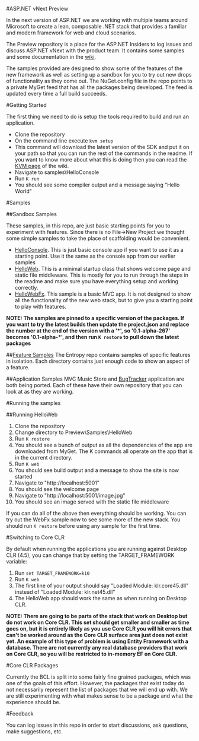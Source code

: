 #ASP.NET vNext Preview

In the next version of ASP.NET we are working with multiple teams around Microsoft to create a lean, composable .NET stack that provides a familiar and modern framework for web and cloud scenarios.

The Preview repository is a place for the ASP.NET Insiders to log issues and discuss ASP.NET vNext with the product team. It contains some samples and some documentation in the [wiki](https://github.com/aspnet/Preview/wiki).

The samples provided are designed to show some of the features of the new framework as well as setting up a sandbox for you to try out new drops of functionality as they come out. The NuGet.config file in the repo points to a private MyGet feed that has all the packages being developed. The feed is updated every time a full build succeeds.

#Getting Started

The first thing we need to do is setup the tools required to build and run an application.

* Clone the repository
* On the command line execute ```kvm setup``` 
* This command will download the latest version of the SDK and put it on your path so that you can run the rest of the commands in the readme. If you want to know more about what this is doing then you can read the [KVM page](https://github.com/aspnet/Preview/wiki/version-manager) of the wiki.
* Navigate to samples\HelloConsole
* Run ```K run```
* You should see some compiler output and a message saying "Hello World"

#Samples

##Sandbox Samples

These samples, in this repo, are just basic starting points for you to experiment with features. Since there is no File->New Project we thought some simple samples to take the place of scaffolding would be convenient.

+ [HelloConsole](https://github.com/aspnet/Preview/tree/master/samples/ConsoleApp). This is just basic console app if you want to use it as a starting point. Use it the same as the console app from our earlier samples
+ [HelloWeb](https://github.com/aspnet/Preview/tree/master/samples/HelloWeb). This is a minimal startup class that shows welcome page and static file middleware. This is mostly for you to run through the steps in the readme and make sure you have everything setup and working correctly.
+ [HelloWebFx](https://github.com/aspnet/Preview/tree/master/samples/HelloWebFx). This sample is a basic MVC app. It is not designed to show all the functionality of the new web stack, but to give you a starting point to play with features.

**NOTE: The samples are pinned to a specific version of the packages. If you want to try the latest builds then update the project.json and replace the number at the end of the version with a '\*', so '0.1-alpha-267' becomes '0.1-alpha-\*', and then run ```K restore``` to pull down the latest packages**

##[Feature Samples](https://github.com/aspnet/Entropy)
The Entropy repo contains samples of specific features in isolation. Each directory contains just enough code to show an aspect of a feature.

##Application Samples
MVC Music Store and [BugTracker](https://github.com/aspnet/BugTracker) application are both being ported. Each of these have their own repository that you can look at as they are working. 

#Running the samples

##Running HelloWeb

1. Clone the repository
2. Change directory to Preview\Samples\HelloWeb
3. Run ```K restore```
4. You should see a bunch of output as all the dependencies of the app are downloaded from MyGet. The K commands all operate on the app that is in the current directory.
5. Run ```K web```
6. You should see build output and a message to show the site is now started
7. Navigate to "http://localhost:5001"
8. You should see the welcome page
9. Navigate to "http://localhost:5001/image.jpg"
10. You should see an image served with the static file middleware

If you can do all of the above then everything should be working. You can try out the WebFx sample now to see some more of the new stack. You should run ```K restore``` before using any sample for the first time.

#Switching to Core CLR

By default when running the applications you are running against Desktop CLR (4.5), you can change that by setting the TARGET_FRAMEWORK variable:

1. Run ```set TARGET_FRAMEWORK=k10```
2. Run ```K web```
3. The first line of your output should say "Loaded Module: klr.core45.dll" instead of "Loaded Module: klr.net45.dll"
4. The HelloWeb app should work the same as when running on Desktop CLR.

**NOTE: There are going to be parts of the stack that work on Desktop but do not work on Core CLR. This set should get smaller and smaller as time goes on, but it is entirely likely as you use Core CLR you will hit errors that can't be worked around as the Core CLR surface area just does not exist yet. An example of this type of problem is using Entity Framework with a database. There are not currently any real database providers that work on Core CLR, so you will be restricted to in-memory EF on Core CLR.**

#Core CLR Packages

Currently the BCL is split into some fairly fine grained packages, which was one of the goals of this effort. However, the packages that exist today do not necessarily represent the list of packages that we will end up with. We are still experimenting with what makes sense to be a package and what the experience should be.

#Feedback

You can log issues in this repo in order to start discussions, ask questions, make suggestions, etc.
